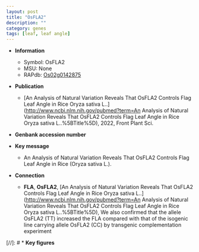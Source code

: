 ```yaml
---
layout: post
title: "OsFLA2"
description: ""
category: genes
tags: [leaf, leaf angle]
---
```


* **Information**  
    + Symbol: OsFLA2  
    + MSU: None  
    + RAPdb: [Os02g0142875](http://rapdb.dna.affrc.go.jp/viewer/gbrowse_details/irgsp1?name=Os02g0142875)  

* **Publication**  
    + [An Analysis of Natural Variation Reveals That OsFLA2 Controls Flag Leaf Angle in Rice Oryza sativa L..](http://www.ncbi.nlm.nih.gov/pubmed?term=An Analysis of Natural Variation Reveals That OsFLA2 Controls Flag Leaf Angle in Rice Oryza sativa L..%5BTitle%5D), 2022, Front Plant Sci.

* **Genbank accession number**  

* **Key message**  
    + An Analysis of Natural Variation Reveals That OsFLA2 Controls Flag Leaf Angle in Rice (Oryza sativa L.).

* **Connection**  
    + __FLA__, __OsFLA2__, [An Analysis of Natural Variation Reveals That OsFLA2 Controls Flag Leaf Angle in Rice Oryza sativa L..](http://www.ncbi.nlm.nih.gov/pubmed?term=An Analysis of Natural Variation Reveals That OsFLA2 Controls Flag Leaf Angle in Rice Oryza sativa L..%5BTitle%5D),  We also confirmed that the allele OsFLA2 (TT) increased the FLA compared with that of the isogenic line carrying allele OsFLA2 (CC) by transgenic complementation experiment

[//]: # * **Key figures**  


